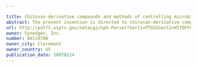 ```yaml
---

title: Chitosan-derivative compounds and methods of controlling microbial populations
abstract: The present invention is directed to chitosan-derivative compounds and structures, methods of making chitosan-derivative compounds and methods for controlling, inhibiting and enhancing microbial populations in a variety of environments. The present invention is also directed to the control, inhibition and enhancement of microbial populations in animals, particularly humans. The microbial populations include bacteria, viruses and other pathogens where control of microbial populations are a necessity. The chitosan-derivative compounds of the present invention include chitosan-arginine compounds, related chitosan-L/D unnatural amino acid compounds, chitosan-acid amine compounds, chitosan-L/D natural amino acid derivative compounds, co-derivatives of the chitosan-derivative compounds, salts of the chitosan derivative compounds, and chitosan-guanidine compounds.
url: http://patft.uspto.gov/netacgi/nph-Parser?Sect1=PTO2&Sect2=HITOFF&p=1&u=%2Fnetahtml%2FPTO%2Fsearch-adv.htm&r=1&f=G&l=50&d=PALL&S1=08119780&OS=08119780&RS=08119780
owner: Synedgen, Inc.
number: 08119780
owner_city: Claremont
owner_country: US
publication_date: 20070124
---
```

